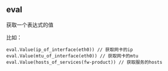 eval
-----
获取一个表达式的值

比如：  
```
eval.Value(ip_of_interface(eth0)) // 获取网卡的ip
eval.Value(mtu_of_interface(eth0)) // 获取网卡的mtu
eval.Value(hosts_of_services(fw-product)) // 获取服务的hosts
```